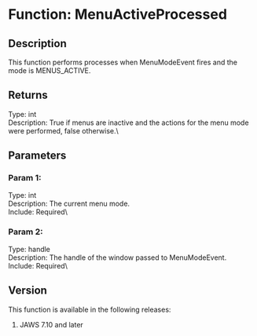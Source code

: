 # Function: MenuActiveProcessed

## Description

This function performs processes when MenuModeEvent fires and the mode
is MENUS_ACTIVE.

## Returns

Type: int\
Description: True if menus are inactive and the actions for the menu
mode were performed, false otherwise.\

## Parameters

### Param 1:

Type: int\
Description: The current menu mode.\
Include: Required\

### Param 2:

Type: handle\
Description: The handle of the window passed to MenuModeEvent.\
Include: Required\

## Version

This function is available in the following releases:

1.  JAWS 7.10 and later
